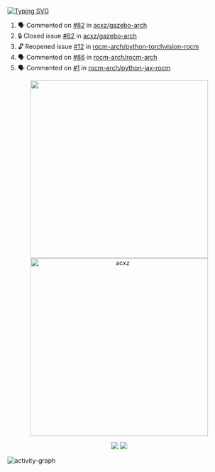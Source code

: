 [![Typing SVG](https://readme-typing-svg.herokuapp.com?size=16&color=AFFFA3&multiline=true&height=75&lines=contributing+to+robotics%2Fae%2Fml%2Fgpu;packaging+it+for+archlinux;ricer)](https://git.io/typing-svg)

<!--START_SECTION:activity-->
1. 🗣 Commented on [#82](https://github.com/acxz/gazebo-arch/issues/82#issuecomment-1822067746) in [acxz/gazebo-arch](https://github.com/acxz/gazebo-arch)
2. 🔒 Closed issue [#82](https://github.com/acxz/gazebo-arch/issues/82) in [acxz/gazebo-arch](https://github.com/acxz/gazebo-arch)
3. 🔓 Reopened issue [#12](https://github.com/rocm-arch/python-torchvision-rocm/issues/12) in [rocm-arch/python-torchvision-rocm](https://github.com/rocm-arch/python-torchvision-rocm)
4. 🗣 Commented on [#86](https://github.com/rocm-arch/rocm-arch/issues/86#issuecomment-1762957980) in [rocm-arch/rocm-arch](https://github.com/rocm-arch/rocm-arch)
5. 🗣 Commented on [#1](https://github.com/rocm-arch/python-jax-rocm/issues/1#issuecomment-1751007188) in [rocm-arch/python-jax-rocm](https://github.com/rocm-arch/python-jax-rocm)
<!--END_SECTION:activity-->

<p align="center">
  <img width="400em" src=https://github-readme-stats.vercel.app/api?username=acxz&include_all_commits=true&show_icons=true />
  <img width="400em" src="https://github-readme-streak-stats.herokuapp.com/?user=acxz&" alt="acxz" />
</p>

<p align="center">
  <img src=https://github-readme-stats.vercel.app/api/top-langs/?username=acxz&layout=compact />
  <img src=https://github-profile-trophy.vercel.app/?username=acxz&row=2&column=4 />
</p>

![activity-graph](https://github-readme-activity-graph.vercel.app/graph?username=acxz&bg_color=053c4a&color=ffffff&line=76c533&point=8f2fe1&area=true&hide_border=true&hide_title=true)
